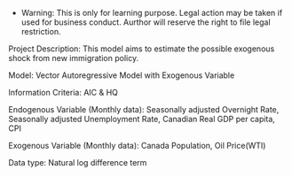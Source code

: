 * Warning: This is only for learning purpose. Legal action may be taken if used for business conduct. Aurthor will reserve the right to file legal restriction.

Project Description: This model aims to estimate the possible exogenous shock from new immigration policy. 
  
  Model: Vector Autoregressive Model with Exogenous Variable
  
  Information Criteria: AIC & HQ
  
  Endogenous Variable (Monthly data): Seasonally adjusted Overnight Rate, Seasonally adjusted Unemployment Rate, Canadian Real GDP per capita, CPI
  
  Exogenous Variable (Monthly data): Canada Population, Oil Price(WTI)
  
  Data type: Natural log difference term
